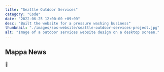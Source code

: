 ```yaml
---
title: "Seattle Outdoor Services"
category: "Code"
date: "2022-06-25 12:00:00 +09:00"
desc: "Built the website for a pressure washing business"
thumbnail: "./images/sos-website/seattle-outdoor-services-project.jpg"
alt: "Image of a outdoor services website design on a desktop screen."
---
```


## Mappa News

🍎
